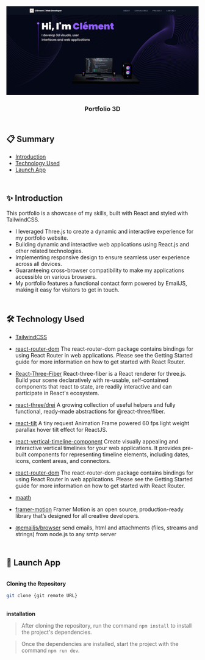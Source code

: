 <div align="center">
  <a href="https://porfolio-3d-cm.netlify.app/" target="_blanck"><img src="./public/portfolio-3d-min.png" alt="portfolio-3D"></a>
  <h3 align="center">Portfolio 3D</h3>
</div>

## <br /> 📋 <a name="table">Summary</a>

- [Introduction](#introduction)
- [Technology Used](#tech-stack)
- [Launch App](#launch-app)

## <br /> <a name="introduction">✨ Introduction</a>

This portfolio is a showcase of my skills, built with React and styled with TailwindCSS.

- I leveraged Three.js to create a dynamic and interactive experience for my portfolio website.
- Building dynamic and interactive web applications using React.js and other related technologies.
- Implementing responsive design to ensure seamless user experience across all devices.
- Guaranteeing cross-browser compatibility to make my applications accessible on various browsers.
- My portfolio features a functional contact form powered by EmailJS, making it easy for visitors to get in touch.

## <br /> <a name="tech-stack">🛠 Technology Used</a>

- [TailwindCSS](https://tailwindcss.com/docs/installation)

- [react-router-dom](https://www.npmjs.com/package/react-router-dom)
The react-router-dom package contains bindings for using React Router in web applications. Please see the Getting Started guide for more information on how to get started with React Router.
  
- [React-Three-Fiber](https://docs.pmnd.rs/react-three-fiber/getting-started/introduction)
React-three-fiber is a React renderer for three.js. Build your scene declaratively with re-usable, self-contained components that react to state, are readily interactive and can participate in React's ecosystem.

- [react-three/drei](https://www.npmjs.com/package/@react-three/drei/v/9.0.1)
A growing collection of useful helpers and fully functional, ready-made abstractions for @react-three/fiber.

- [react-tilt](https://www.npmjs.com/package/react-tilt?activeTab=readme)
A tiny request Animation Frame powered 60 fps light weight parallax hover tilt effect for ReactJS.

- [react-vertical-timeline-component](https://www.npmjs.com/package/react-vertical-timeline-component)
Create visually appealing and interactive vertical timelines for your web applications. It provides pre-built components for representing timeline elements, including dates, icons, content areas, and connectors.

- [react-router-dom](https://www.npmjs.com/package/react-router-dom)
The react-router-dom package contains bindings for using React Router in web applications. Please see the Getting Started guide for more information on how to get started with React Router.

- [maath](https://www.npmjs.com/package/maath)

- [framer-motion](https://www.npmjs.com/package/framer-motion)
Framer Motion is an open source, production-ready library that’s designed for all creative developers.

- [@emailjs/browser](https://www.emailjs.com/docs/sdk/installation/)
send emails, html and attachments (files, streams and strings) from node.js to any smtp server


## <br /> <a name="launch-app">🚀 Launch App</a>

<br/>**Cloning the Repository**

```bash
git clone {git remote URL}
```

<br/>**installation**

> After cloning the repository, run the command `npm install` to install the project's dependencies.

> Once the dependencies are installed, start the project with the command `npm run dev`.



